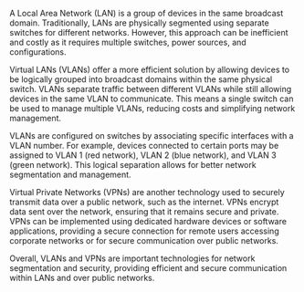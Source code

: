 A Local Area Network (LAN) is a group of devices in the same broadcast domain. Traditionally, LANs are physically segmented using separate switches for different networks. However, this approach can be inefficient and costly as it requires multiple switches, power sources, and configurations. 

Virtual LANs (VLANs) offer a more efficient solution by allowing devices to be logically grouped into broadcast domains within the same physical switch. VLANs separate traffic between different VLANs while still allowing devices in the same VLAN to communicate. This means a single switch can be used to manage multiple VLANs, reducing costs and simplifying network management.

VLANs are configured on switches by associating specific interfaces with a VLAN number. For example, devices connected to certain ports may be assigned to VLAN 1 (red network), VLAN 2 (blue network), and VLAN 3 (green network). This logical separation allows for better network segmentation and management.

Virtual Private Networks (VPNs) are another technology used to securely transmit data over a public network, such as the internet. VPNs encrypt data sent over the network, ensuring that it remains secure and private. VPNs can be implemented using dedicated hardware devices or software applications, providing a secure connection for remote users accessing corporate networks or for secure communication over public networks.

Overall, VLANs and VPNs are important technologies for network segmentation and security, providing efficient and secure communication within LANs and over public networks.